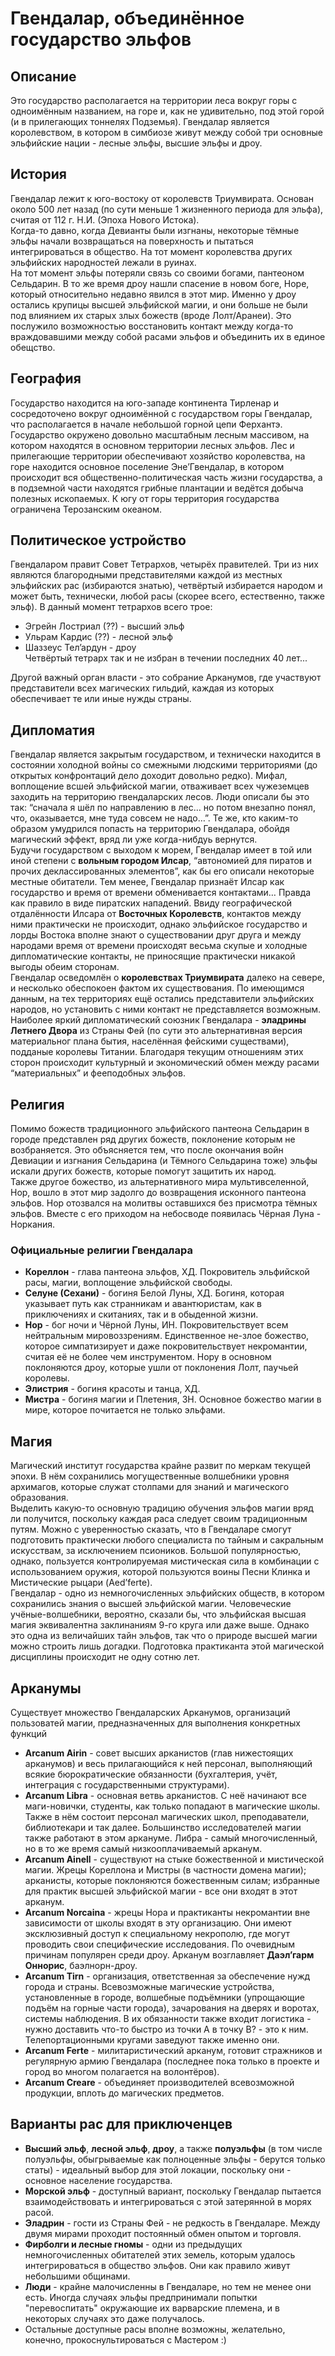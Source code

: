 # Гвендалар, объединённое государство эльфов

## Описание
Это государство располагается на территории леса вокруг горы с одноимённым названием, на горе и, как не удивительно, под этой горой
(и в прилегающих тоннелях Подземья). Гвендалар является королевством, в котором в симбиозе живут между собой три основные эльфийские нации -
лесные эльфы, высшие эльфы и дроу.

## История
Гвендалар лежит к юго-востоку от королевств Триумвирата. Основан около 500 лет назад (по сути меньше 1 жизненного периода для эльфа),
считая от 112 г. Н.И. (Эпоха Нового Истока).  
Когда-то давно, когда Девианты были изгнаны, некоторые тёмные эльфы начали возвращаться на поверхность и пытаться интегрироваться в
общество. На тот момент королевства других эльфийских народностей лежали в руинах.  
На тот момент эльфы потеряли связь со своими богами, пантеоном Сельдарин. В то же время дроу нашли спасение в новом боге, Норе, который
относительно недавно явился в этот мир. Именно у дроу остались крупицы высшей эльфийской магии, и они больше не были под влиянием их старых
злых божеств (вроде Лолт/Аранеи). Это послужило возможностью восстановить контакт между когда-то враждовавшими между собой расами эльфов и
объединить их в единое обещство.

## География
Государство находится на юго-западе континента Тирленар и сосредоточено вокруг одноимённой с государством горы Гвендалар, что располагается в начале небольшой горной цепи Ферхантэ. Государство окружено довольно масштабным лесным массивом, на котором находятся в основном территории лесных эльфов.
Лес и прилегающие территории обеспечивают хозяйство королевства, на горе находится основное поселение Эне’Гвендалар, в котором происходит вся общественно-политическая часть жизни государства, а в подземной части находятся грибные плантации и ведётся добыча полезных ископаемых.
К югу от горы территория государства ограничена Терозанским океаном.

## Политическое устройство
Гвендаларом правит Совет Тетрархов, четырёх правителей. Три из них являются благородными представителями каждой из местных эльфийских рас
(избираются знатью), четвёртый избирается народом и может быть, технически, любой расы (скорее всего, естественно, также эльф).
В данный момент тетрархов всего трое:
- Эгрейн Лостриал (??) - высший эльф
- Ульрам Кардис (??) - лесной эльф
- Шаззеус Тел’ардун - дроу  
Четвёртый тетрарх так и не избран в течении последних 40 лет...

Другой важный орган власти - это собрание Арканумов, где участвуют представители всех магических гильдий, каждая из которых обеспечивает
те или иные нужды страны.

## Дипломатия
Гвендалар является закрытым государством, и технически находится в состоянии холодной войны со смежными людскими территориями (до открытых
конфронтаций дело доходит довольно редко). Мифал, воплощение всшей эльфийской магии, отваживает всех чужеземцев заходить на территорию
гвендаларских лесов. Люди описали бы это так: “сначала я шёл по направлению в лес… но потом внезапно понял, что, оказывается, мне туда совсем
не надо…”. Те же, кто каким-то образом умудрился попасть на территорию Гвендалара, обойдя магический эффект, вряд ли уже когда-нибдуь вернутся.  
Будучи государством с выходом к морем, Гвендалар имеет в той или иной степени с **вольным городом Илсар**, “автономией для пиратов и
прочих деклассированных элементов”, как бы его описали некоторые местные обитатели. Тем менее, Гвендалар признаёт Илсар как государство и
время от времени обменивается контактами… Правда как правило в виде пиратских нападений.
Ввиду географической отдалённости Илсара от **Восточных Королевств**, контактов между ними практически не происходит, однако эльфийское государство
и лорды Востока вполне знают о существовании друг друга и между народами время от времени происходят весьма скупые и холодные
дипломатические контакты, не приносящие практически никакой выгоды обеим сторонам.  
Гвендалар осведомлён о **королевствах Триумвирата** далеко на севере, и несколько обеспокоен фактом их существования. По имеющимся данным, на тех
территориях ещё остались представители эльфийских народов, но установить с ними контакт не представляется возможным.  
Наиболее яркий дипломатический союзник Гвендалара - **эладрины Летнего Двора** из Страны Фей (по сути это альтернативная версия
материальног плана бытия, населённая фейскими существами), подданые королевы Титании. Благодаря текущим отношениям этих сторон
происходит культурный и экономический обмен между расами “материальных” и фееподобных эльфов.

## Религия
Помимо божеств традиционного эльфийского пантеона Сельдарин в городе представлен ряд других божеств, поклонение которым не возбраняется.
Это объясняется тем, что после окончания войн Девиации и изгнания Сельдарина (и Тёмного Сельдарина тоже) эльфы искали других божеств,
которые помогут защитить их народ.  
Также другое божество, из альтернативного мира мультивселенной, Нор, вошло в этот мир задолго до возвращения исконного пантеона эльфов.
Нор отозвался на молитвы оставшихся без присмотра тёмных эльфов. Вместе с его приходом на небосводе появилась Чёрная Луна - Норкания.
### Официальные религии Гвендалара
- **Кореллон** - глава пантеона эльфов, ХД. Покровитель эльфийской расы, магии, воплощение эльфийской свободы.
- **Селуне (Сехани)** - богиня Белой Луны, ХД. Богиня, которая указывает путь как странникам и авантюристам, как в приключениях и скитаниях, так и в обыденной жизни. 
- **Нор** - бог ночи и Чёрной Луны, ИН. Покровительствует всем нейтральным мировоззрениям. Единственное не-злое божество, которое
симпатизирует и даже покровительствует некромантии, считая её не более чем инструментом. Нору в основном поклоняются дроу, которые ушли от
поклонения Лолт, паучьей королевы.
- **Элистрия** - богиня красоты и танца, ХД.
- **Мистра** - богиня магии и Плетения, ЗН. Основное божество магии в мире, которое почитается не только эльфами.

## Магия
Магический институт государства крайне развит по меркам текущей эпохи. В нём сохранились могущественные волшебники уровня архимагов, которые служат столпами
для знаний и магического образования.  
Выделить какую-то основную традицию обучения эльфов магии вряд ли получится, поскольку каждая раса следует своим традиционным путям. Можно с 
уверенностью сказать, что в Гвендаларе смогут подготовить практически любого специалиста по тайным и сакральным искусствам, за исключением псиоников.
Большой популярностью, однако, пользуется контролируемая мистическая сила в комбинации с использованием оружия, которой пользуются воины Песни Клинка и
Мистические рыцари (Aed’ferte).  
Гвендалар - одно из немногочисленных эльфийских обществ, в котором сохранились знания о высшей эльфийской магии. Человеческие учёные-волшебники, вероятно,
сказали бы, что эльфийская высшая магия эквивалентна заклинаниям 9-го круга или даже выше. Однако это одна из величайших тайн эльфов, так что о природе высшей
магии можно строить лишь догадки. Подготовка практиканта этой магической дисциплины происходит не одну сотню лет.

## Арканумы
Существует множество Гвендаларских Арканумов, организаций пользоватей магии, предназначенных для выполнения конкретных функций
- **Arcanum Airin** - совет высших арканистов (глав нижестоящих арканумов) и весь прилагающийся к ней персонал, выполняющий всякие бюрократические
обязанности (бухгалтерия, учёт, интеграция с государственными структурами).
- **Arcanum Libra** - основная ветвь арканистов. С неё начинают все маги-новички, студенты, как только попадают в магические школы. Также в нём состоит персонал
магических школ, преподаватели, библиотекари и так далее. Большинство исследователей магии также работают в этом аркануме. Либра - самый многочисленный, но в то
же время самый низкооплачиваемый арканум.
- **Arcanum Ainell** - существуют на стыке божественной и мистической магии. Жрецы Кореллона и Мистры (в частности домена магии); арканисты, которые
поклоняются божественным силам; избранные для практик высшей эльфийской магии - все они входят в этот арканум.
- **Arcanum Norcaina** - жрецы Нора и практиканты некромантии вне зависимости от школы входят в эту организацию. Они имеют эксклюзивный доступ к специальному
некрополю, где могут проводить свои специфические исследования. По очевидным причинам популярен среди дроу. Арканум возглавляет **Даэл’гарм Оннорис**, баэлнорн-дроу.
- **Arcanum Tirn** - организация, ответственная за обеспечение нужд города и страны. Всевозможные магические устройства, установленные в городе, волшебные подъёмники
(упрощающие подъём на горные части города), зачарования на дверях и воротах, системы наблюдения. В их обязанности также входит логистика - нужно доставить что-то быстро
из точки А в точку В? - это к ним. Телепортационными кругами заведуют также именно они.
- **Arcanum Ferte** - милитаристический арканум, готовит стражников и регулярную армию Гвендалара (последнее пока только в проекте и город во многом полагается на
волонтёров).
- **Arcanum Creare** - объединяет производителей всевозможной продукции, вплоть до магических предметов.

## Варианты рас для приключенцев
- **Высший эльф**, **лесной эльф**, **дроу**, а также **полуэльфы** (в том числе полуэльфы, обыгрываемые как полноценные эльфы - берутся только
статы) - идеальный выбор для этой локации, поскольку они - основное население государства.
- **Морской эльф** - доступный вариант, поскольку Гвендалар пытается взаимодействовать и интегрироваться с этой затерянной в морях расой.
- **Эладрин** - гости из Страны Фей - не редкость в Гвендаларе. Между двумя мирами проходит постоянный обмен опытом и торговля.
- **Фирболги и лесные гномы** - одни из предыдущих немногочисленных обитателей этих земель, которым удалось интегрироваться в общество эльфов.
Они как правило живут небольшими общинами.
- **Люди** - крайне малочисленны в Гвендаларе, но тем не менее они есть. Иногда случаях эльфы предпринимали попытки "перевоспитать" окружающие
их варварские племена, и в некоторых случаях это даже получалось.
- Остальные доступные расы вполне возможны, желательно, конечно, прокоснультироваться с Мастером :)